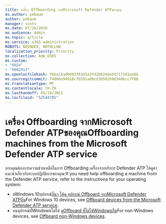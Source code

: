 ```yaml
---
title: เครื่อง Offboarding จากMicrosoft Defender ATPของคุณ
ms.author: pebaum
author: pebaum
manager: scotv
ms.date: 07/16/2020
ms.audience: Admin
ms.topic: article
ms.service: o365-administration
ROBOTS: NOINDEX, NOFOLLOW
localization_priority: Priority
ms.collection: Adm_O365
ms.custom:
- "6024"
- "9002913"
ms.openlocfilehash: fbba15ad0d93f61d5a3fd2bb24ae54f17141ee8b
ms.sourcegitcommit: f4866e94918c7b591ad0cd3b58169d340bcc7f00
ms.translationtype: MT
ms.contentlocale: th-TH
ms.lasthandoff: 05/19/2021
ms.locfileid: "52544705"
---
```

# <a name="offboarding-machines-from-the-microsoft-defender-atp-service"></a><span data-ttu-id="62a3e-102">เครื่อง Offboarding จากMicrosoft Defender ATPของคุณ</span><span class="sxs-lookup"><span data-stu-id="62a3e-102">Offboarding machines from the Microsoft Defender ATP service</span></span>

<span data-ttu-id="62a3e-103">หากคุณต้องการความช่วยเหลือในการ Offboarding เครื่องจากบริการ Defender ATP ให้ดูคําแนะนําเกี่ยวกับระบบปฏิบัติการของคุณ:</span><span class="sxs-lookup"><span data-stu-id="62a3e-103">If you need help offboarding a machine from the Defender ATP service, refer to the instructions for your operating system:</span></span>  

- <span data-ttu-id="62a3e-104">สWindows 10อุปกรณ์[อื่นๆ ให้ดู อุปกรณ์ Offboard จากMicrosoft Defender ATPอื่น](/windows/security/threat-protection/microsoft-defender-atp/offboard-machines#offboard-windows-10-devices)</span><span class="sxs-lookup"><span data-stu-id="62a3e-104">For Windows 10 devices, see [Offboard devices from the Microsoft Defender ATP service](/windows/security/threat-protection/microsoft-defender-atp/offboard-machines#offboard-windows-10-devices).</span></span>
- <span data-ttu-id="62a3e-105">บนอุปกรณ์ที่Windowsไม่ได้ ดู[Offboard ที่ไม่ใช่Windowsอื่น](/windows/security/threat-protection/microsoft-defender-atp/configure-endpoints-non-windows#offboard-non-windows-devices)</span><span class="sxs-lookup"><span data-stu-id="62a3e-105">For non-Windows devices, see [Offboard non-Windows devices](/windows/security/threat-protection/microsoft-defender-atp/configure-endpoints-non-windows#offboard-non-windows-devices).</span></span>